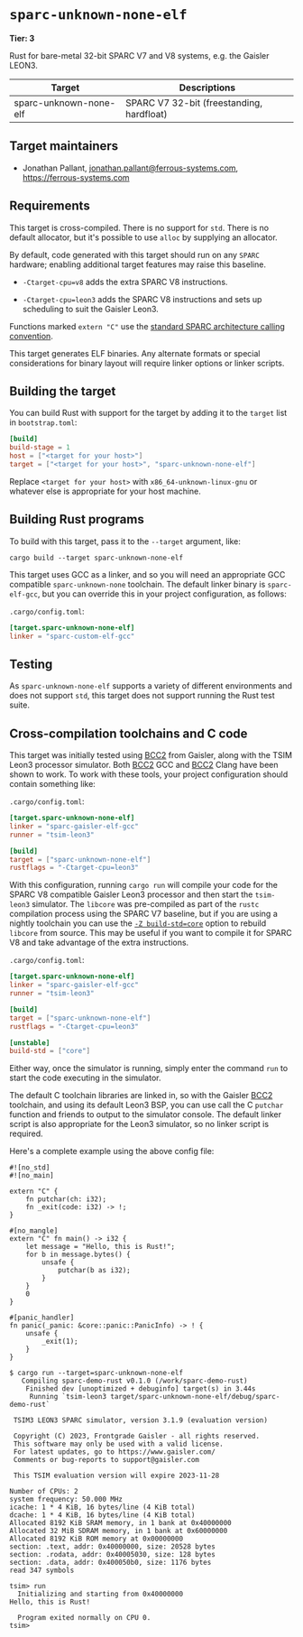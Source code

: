 # `sparc-unknown-none-elf`

**Tier: 3**

Rust for bare-metal 32-bit SPARC V7 and V8 systems, e.g. the Gaisler LEON3.

| Target                 | Descriptions                              |
| ---------------------- | ----------------------------------------- |
| sparc-unknown-none-elf | SPARC V7 32-bit (freestanding, hardfloat) |

## Target maintainers

- Jonathan Pallant, <jonathan.pallant@ferrous-systems.com>, https://ferrous-systems.com

## Requirements

This target is cross-compiled. There is no support for `std`. There is no
default allocator, but it's possible to use `alloc` by supplying an allocator.

By default, code generated with this target should run on any `SPARC` hardware;
enabling additional target features may raise this baseline.

- `-Ctarget-cpu=v8` adds the extra SPARC V8 instructions.

- `-Ctarget-cpu=leon3` adds the SPARC V8 instructions and sets up scheduling to
  suit the Gaisler Leon3.

Functions marked `extern "C"` use the [standard SPARC architecture calling
convention](https://sparc.org/technical-documents/).

This target generates ELF binaries. Any alternate formats or special
considerations for binary layout will require linker options or linker scripts.

## Building the target

You can build Rust with support for the target by adding it to the `target`
list in `bootstrap.toml`:

```toml
[build]
build-stage = 1
host = ["<target for your host>"]
target = ["<target for your host>", "sparc-unknown-none-elf"]
```

Replace `<target for your host>` with `x86_64-unknown-linux-gnu` or whatever
else is appropriate for your host machine.

## Building Rust programs

To build with this target, pass it to the `--target` argument, like:

```console
cargo build --target sparc-unknown-none-elf
```

This target uses GCC as a linker, and so you will need an appropriate GCC
compatible `sparc-unknown-none` toolchain. The default linker binary is
`sparc-elf-gcc`, but you can override this in your project configuration, as
follows:

`.cargo/config.toml`:
```toml
[target.sparc-unknown-none-elf]
linker = "sparc-custom-elf-gcc"
```

## Testing

As `sparc-unknown-none-elf` supports a variety of different environments and does
not support `std`, this target does not support running the Rust test suite.

## Cross-compilation toolchains and C code

This target was initially tested using [BCC2] from Gaisler, along with the TSIM
Leon3 processor simulator. Both [BCC2] GCC and [BCC2] Clang have been shown to
work. To work with these tools, your project configuration should contain
something like:

[BCC2]: https://www.gaisler.com/index.php/downloads/compilers

`.cargo/config.toml`:
```toml
[target.sparc-unknown-none-elf]
linker = "sparc-gaisler-elf-gcc"
runner = "tsim-leon3"

[build]
target = ["sparc-unknown-none-elf"]
rustflags = "-Ctarget-cpu=leon3"
```

With this configuration, running `cargo run` will compile your code for the
SPARC V8 compatible Gaisler Leon3 processor and then start the `tsim-leon3`
simulator. The `libcore` was pre-compiled as part of the `rustc` compilation
process using the SPARC V7 baseline, but if you are using a nightly toolchain
you can use the
[`-Z build-std=core`](https://doc.rust-lang.org/cargo/reference/unstable.html#build-std)
option to rebuild `libcore` from source. This may be useful if you want to
compile it for SPARC V8 and take advantage of the extra instructions.

`.cargo/config.toml`:
```toml
[target.sparc-unknown-none-elf]
linker = "sparc-gaisler-elf-gcc"
runner = "tsim-leon3"

[build]
target = ["sparc-unknown-none-elf"]
rustflags = "-Ctarget-cpu=leon3"

[unstable]
build-std = ["core"]
```

Either way, once the simulator is running, simply enter the command `run` to
start the code executing in the simulator.

The default C toolchain libraries are linked in, so with the Gaisler [BCC2]
toolchain, and using its default Leon3 BSP, you can use call the C `putchar`
function and friends to output to the simulator console. The default linker
script is also appropriate for the Leon3 simulator, so no linker script is
required.

Here's a complete example using the above config file:

```rust,ignore (cannot-test-this-because-it-assumes-special-libc-functions)
#![no_std]
#![no_main]

extern "C" {
    fn putchar(ch: i32);
    fn _exit(code: i32) -> !;
}

#[no_mangle]
extern "C" fn main() -> i32 {
    let message = "Hello, this is Rust!";
    for b in message.bytes() {
        unsafe {
            putchar(b as i32);
        }
    }
    0
}

#[panic_handler]
fn panic(_panic: &core::panic::PanicInfo) -> ! {
    unsafe {
        _exit(1);
    }
}
```

```console
$ cargo run --target=sparc-unknown-none-elf
   Compiling sparc-demo-rust v0.1.0 (/work/sparc-demo-rust)
    Finished dev [unoptimized + debuginfo] target(s) in 3.44s
     Running `tsim-leon3 target/sparc-unknown-none-elf/debug/sparc-demo-rust`

 TSIM3 LEON3 SPARC simulator, version 3.1.9 (evaluation version)

 Copyright (C) 2023, Frontgrade Gaisler - all rights reserved.
 This software may only be used with a valid license.
 For latest updates, go to https://www.gaisler.com/
 Comments or bug-reports to support@gaisler.com

 This TSIM evaluation version will expire 2023-11-28

Number of CPUs: 2
system frequency: 50.000 MHz
icache: 1 * 4 KiB, 16 bytes/line (4 KiB total)
dcache: 1 * 4 KiB, 16 bytes/line (4 KiB total)
Allocated 8192 KiB SRAM memory, in 1 bank at 0x40000000
Allocated 32 MiB SDRAM memory, in 1 bank at 0x60000000
Allocated 8192 KiB ROM memory at 0x00000000
section: .text, addr: 0x40000000, size: 20528 bytes
section: .rodata, addr: 0x40005030, size: 128 bytes
section: .data, addr: 0x400050b0, size: 1176 bytes
read 347 symbols

tsim> run
  Initializing and starting from 0x40000000
Hello, this is Rust!

  Program exited normally on CPU 0.
tsim>
```
